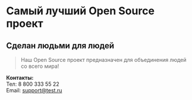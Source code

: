 # Самый лучший Open Source проект

## Сделан людьми для людей

> Наш Open Source проект предназначен для объединения людей со всего мира!  

**Контакты:**  
Тел: 8 800 333 55 22  
Email: support@test.ru
